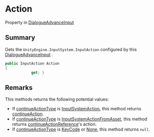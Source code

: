 # Action

Property in [DialogueAdvanceInput](./)

## Summary

Gets the `UnityEngine.InputSystem.InputAction` configured by this [DialogueAdvanceInput](./) .

```csharp
public InputAction Action
{
            get; }
```

## Remarks

This methods returns the following potential values:

* If [continueActionType](yarn.unity.dialogueadvanceinput.continueactiontype-2.md) is [InputSystemAction](yarn.unity.dialogueadvanceinput.continueactiontype-1/yarn.unity.dialogueadvanceinput.continueactiontype.inputsystemaction.md), this method returns [continueAction](yarn.unity.dialogueadvanceinput.continueaction.md).
* If [continueActionType](yarn.unity.dialogueadvanceinput.continueactiontype-2.md) is [InputSystemActionFromAsset](yarn.unity.dialogueadvanceinput.continueactiontype-1/yarn.unity.dialogueadvanceinput.continueactiontype.inputsystemactionfromasset.md), this method returns [continueActionReference](yarn.unity.dialogueadvanceinput.continueactionreference.md)'s action.
* If [continueActionType](yarn.unity.dialogueadvanceinput.continueactiontype-2.md) is [KeyCode](yarn.unity.dialogueadvanceinput.continueactiontype-1/yarn.unity.dialogueadvanceinput.continueactiontype.keycode.md) or [None](yarn.unity.dialogueadvanceinput.continueactiontype-1/yarn.unity.dialogueadvanceinput.continueactiontype.none.md), this method returns `null`.

